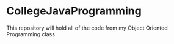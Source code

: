 # CollegeJavaProgramming

This repository will hold all of the code from my Object Oriented Programming class
